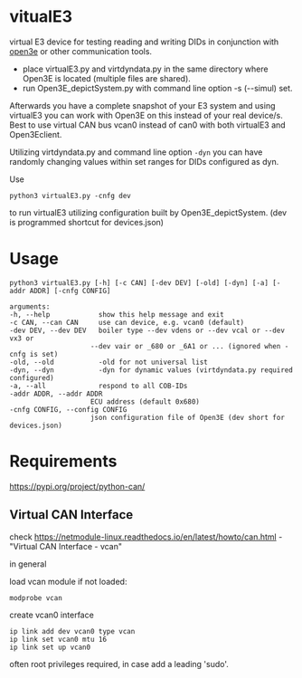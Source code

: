 # vitualE3
virtual E3 device for testing reading and writing DIDs in conjunction with [open3e](https://github.com/abnoname/open3e) or other communication tools.

- place virtualE3.py and virtdyndata.py in the same directory where Open3E is located (multiple files are shared).
- run Open3E_depictSystem.py with command line option -s (--simul) set.

Afterwards you have a complete snapshot of your E3 system and using virtualE3 you can work with Open3E on this instead of your real device/s. Best to use virtual CAN bus vcan0 instead of can0 with both virtualE3 and Open3Eclient.

Utilizing virtdyndata.py and command line option `-dyn` you can have randomly changing values within set ranges for DIDs configured as dyn.

Use

    python3 virtualE3.py -cnfg dev

to run virtualE3 utilizing configuration built by Open3E_depictSystem. (dev is programmed shortcut for devices.json)

# Usage

    python3 virtualE3.py [-h] [-c CAN] [-dev DEV] [-old] [-dyn] [-a] [-addr ADDR] [-cnfg CONFIG]

    arguments:
    -h, --help            show this help message and exit
    -c CAN, --can CAN     use can device, e.g. vcan0 (default)
    -dev DEV, --dev DEV   boiler type --dev vdens or --dev vcal or --dev vx3 or
                        --dev vair or _680 or _6A1 or ... (ignored when -cnfg is set)
    -old, --old           -old for not universal list
    -dyn, --dyn           -dyn for dynamic values (virtdyndata.py required configured)
    -a, --all             respond to all COB-IDs
    -addr ADDR, --addr ADDR
                        ECU address (default 0x680)
    -cnfg CONFIG, --config CONFIG
                        json configuration file of Open3E (dev short for devices.json)

# Requirements

https://pypi.org/project/python-can/

## Virtual CAN Interface

check https://netmodule-linux.readthedocs.io/en/latest/howto/can.html - "Virtual CAN Interface - vcan"

in general 

load vcan module if not loaded:

    modprobe vcan

create vcan0 interface

    ip link add dev vcan0 type vcan
    ip link set vcan0 mtu 16
    ip link set up vcan0

often root privileges required, in case add a leading 'sudo'.
